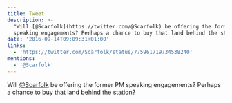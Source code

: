 ```yaml
---
title: Tweet
description: >-
  "Will [@Scarfolk](https://twitter.com/@Scarfolk) be offering the former PM
  speaking engagements? Perhaps a chance to buy that land behind the station? "
date: '2016-09-14T09:09:31+01:00'
links:
  - 'https://twitter.com/Scarfolk/status/775961719734538240'
mentions:
  - '@Scarfolk'
---
```

Will [@Scarfolk](https://twitter.com/@Scarfolk) be offering the former PM speaking engagements? Perhaps a chance to buy that land behind the station? 
